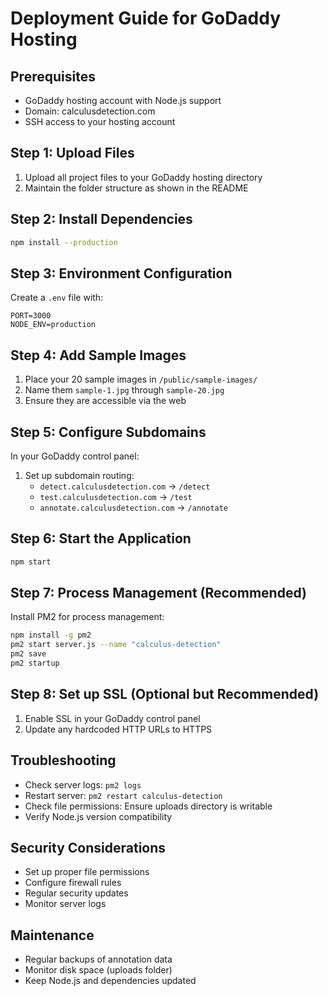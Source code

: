 # Deployment Guide for GoDaddy Hosting

## Prerequisites
- GoDaddy hosting account with Node.js support
- Domain: calculusdetection.com
- SSH access to your hosting account

## Step 1: Upload Files
1. Upload all project files to your GoDaddy hosting directory
2. Maintain the folder structure as shown in the README

## Step 2: Install Dependencies
```bash
npm install --production
```

## Step 3: Environment Configuration
Create a `.env` file with:
```
PORT=3000
NODE_ENV=production
```

## Step 4: Add Sample Images
1. Place your 20 sample images in `/public/sample-images/`
2. Name them `sample-1.jpg` through `sample-20.jpg`
3. Ensure they are accessible via the web

## Step 5: Configure Subdomains
In your GoDaddy control panel:
1. Set up subdomain routing:
   - `detect.calculusdetection.com` → `/detect`
   - `test.calculusdetection.com` → `/test`
   - `annotate.calculusdetection.com` → `/annotate`

## Step 6: Start the Application
```bash
npm start
```

## Step 7: Process Management (Recommended)
Install PM2 for process management:
```bash
npm install -g pm2
pm2 start server.js --name "calculus-detection"
pm2 save
pm2 startup
```

## Step 8: Set up SSL (Optional but Recommended)
1. Enable SSL in your GoDaddy control panel
2. Update any hardcoded HTTP URLs to HTTPS

## Troubleshooting
- Check server logs: `pm2 logs`
- Restart server: `pm2 restart calculus-detection`
- Check file permissions: Ensure uploads directory is writable
- Verify Node.js version compatibility

## Security Considerations
- Set up proper file permissions
- Configure firewall rules
- Regular security updates
- Monitor server logs

## Maintenance
- Regular backups of annotation data
- Monitor disk space (uploads folder)
- Keep Node.js and dependencies updated
